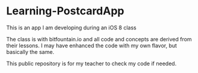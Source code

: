 # Learning-PostcardApp
This is an app I am developing during an iOS 8 class

The class is with bitfountain.io and all code and concepts are derived from their lessons. I may have enhanced the code with my own flavor, but basically the same. 

This public repository is for my teacher to check my code if needed. 
